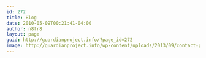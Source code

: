```yaml
---
id: 272
title: Blog
date: 2010-05-09T00:21:41-04:00
author: n8fr8
layout: page
guid: http://guardianproject.info/?page_id=272
image: http://guardianproject.info/wp-content/uploads/2013/09/contact-profile-dark.png
---
```

